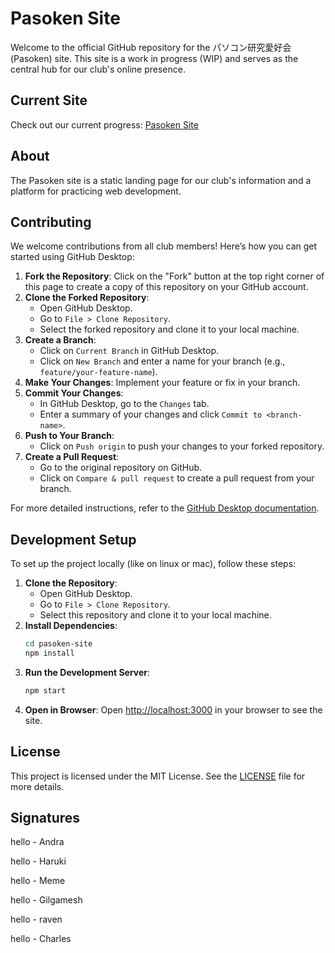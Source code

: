# Pasoken Site

Welcome to the official GitHub repository for the パソコン研究愛好会 (Pasoken) site. This site is a work in progress (WIP) and serves as the central hub for our club's online presence.

## Current Site

Check out our current progress: [Pasoken Site](https://tiu-pasoken.github.io/pasoken-site/)

## About

The Pasoken site is a static landing page for our club's information and a platform for practicing web development.

## Contributing

We welcome contributions from all club members! Here’s how you can get started using GitHub Desktop:

1. **Fork the Repository**: Click on the "Fork" button at the top right corner of this page to create a copy of this repository on your GitHub account.
2. **Clone the Forked Repository**:
   - Open GitHub Desktop.
   - Go to `File > Clone Repository`.
   - Select the forked repository and clone it to your local machine.
3. **Create a Branch**:
   - Click on `Current Branch` in GitHub Desktop.
   - Click on `New Branch` and enter a name for your branch (e.g., `feature/your-feature-name`).
4. **Make Your Changes**: Implement your feature or fix in your branch.
5. **Commit Your Changes**:
   - In GitHub Desktop, go to the `Changes` tab.
   - Enter a summary of your changes and click `Commit to <branch-name>`.
6. **Push to Your Branch**:
   - Click on `Push origin` to push your changes to your forked repository.
7. **Create a Pull Request**:
   - Go to the original repository on GitHub.
   - Click on `Compare & pull request` to create a pull request from your branch.

For more detailed instructions, refer to the [GitHub Desktop documentation](https://docs.github.com/en/desktop).

## Development Setup

To set up the project locally (like on linux or mac), follow these steps:

1. **Clone the Repository**:
   - Open GitHub Desktop.
   - Go to `File > Clone Repository`.
   - Select this repository and clone it to your local machine.
2. **Install Dependencies**:
   ```sh
   cd pasoken-site
   npm install
   ```
3. **Run the Development Server**:
   ```sh
   npm start
   ```
4. **Open in Browser**: Open [http://localhost:3000](http://localhost:3000) in your browser to see the site.

## License

This project is licensed under the MIT License. See the [LICENSE](LICENSE) file for more details.

## Signatures

hello - Andra

hello - Haruki

hello - Meme

hello - Gilgamesh

hello - raven

hello - Charles
